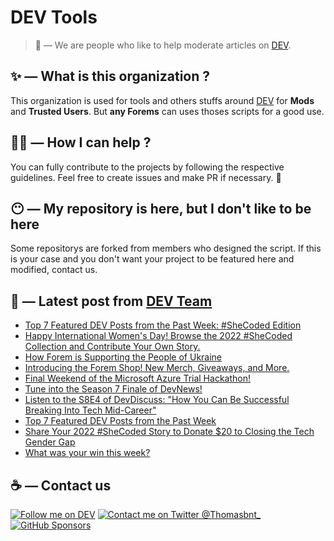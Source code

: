 # DEV Tools

> 🔧 — We are people who like to help moderate articles on [DEV](https://dev.to).

## ✨ — What is this organization ?

This organization is used for tools and others stuffs around [DEV](https://dev.to) for **Mods** and **Trusted Users**. But __any Forems__ can uses thoses scripts for a good use.


## 💪🏼 — How I can help ?

You can fully contribute to the projects by following the respective guidelines. Feel free to create issues and make PR if necessary. 🎉

## 😶 — My repository is here, but I don't like to be here

Some repositorys are forked from members who designed the script. If this is your case and you don't want your project to be featured here and modified, contact us.

## 📝 — Latest post from [DEV Team](https://dev.to/devteam)

<!-- BLOG-POST-LIST:START -->
- [Top 7 Featured DEV Posts from the Past Week: #SheCoded Edition](https://dev.to/devteam/top-7-featured-dev-posts-from-the-past-week-shecoded-edition-3j9d)
- [Happy International Women&#39;s Day! Browse the 2022 #SheCoded Collection and Contribute Your Own Story.](https://dev.to/devteam/happy-international-womens-day-browse-the-2022-shecoded-collection-and-contribute-your-own-story-lno)
- [How Forem is Supporting the People of Ukraine](https://dev.to/devteam/why-forem-is-donating-to-ukraine-support-eom)
- [Introducing the Forem Shop! New Merch, Giveaways, and More.](https://dev.to/devteam/introducing-the-forem-shop-new-merch-giveaways-and-more-4kff)
- [Final Weekend of the Microsoft Azure Trial Hackathon!](https://dev.to/devteam/final-weekend-of-the-microsoft-azure-trial-hackathon-1a0k)
- [Tune into the Season 7 Finale of DevNews!](https://dev.to/devteam/tune-into-the-season-7-finale-of-devnews-41kn)
- [Listen to the S8E4 of DevDiscuss: &quot;How You Can Be Successful Breaking Into Tech Mid-Career&quot;](https://dev.to/devteam/listen-to-the-s8e4-of-devdiscuss-how-you-can-be-successful-breaking-into-tech-mid-career-3ia)
- [Top 7 Featured DEV Posts from the Past Week](https://dev.to/devteam/top-7-featured-dev-posts-from-the-past-week-178o)
- [Share Your 2022 #SheCoded Story to Donate $20 to Closing the Tech Gender Gap](https://dev.to/devteam/share-your-2022-shecoded-story-to-donate-20-to-closing-the-tech-gender-gap-2hid)
- [What was your win this week?](https://dev.to/devteam/what-was-your-win-this-week-90d)
<!-- BLOG-POST-LIST:END -->


## ☕ — Contact us

[![Follow me on DEV](https://img.shields.io/badge/dev.to-%2308090A.svg?&style=for-the-badge&logo=dev.to&logoColor=white&alt=devto)](https://dev.to/thomasbnt)
[![Contact me on Twitter @Thomasbnt_](https://img.shields.io/badge/Contact%20me%20on%20Twitter-%231DA1F2.svg?&style=for-the-badge&logo=twitter&logoColor=white&alt=twitter)](https://twitter.com/messages/1142357270-1142357270?text=Hello,%20I%20contact%20you%20from%20devtotools%20&recipient_id=1142357270) [![GitHub Sponsors](https://img.shields.io/badge/Sponsor%20me-%23EA54AE.svg?&style=for-the-badge&logo=github-sponsors&logoColor=white)](https://github.com/sponsors/thomasbnt)


